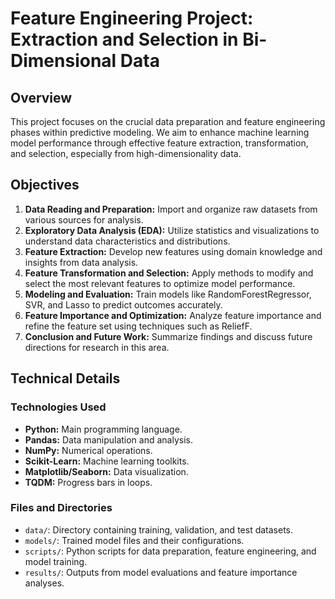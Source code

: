 # Feature Engineering Project: Extraction and Selection in Bi-Dimensional Data

## Overview

This project focuses on the crucial data preparation and feature engineering phases within predictive modeling. We aim to enhance machine learning model performance through effective feature extraction, transformation, and selection, especially from high-dimensionality data.

## Objectives

1. **Data Reading and Preparation:** Import and organize raw datasets from various sources for analysis.
2. **Exploratory Data Analysis (EDA):** Utilize statistics and visualizations to understand data characteristics and distributions.
3. **Feature Extraction:** Develop new features using domain knowledge and insights from data analysis.
4. **Feature Transformation and Selection:** Apply methods to modify and select the most relevant features to optimize model performance.
5. **Modeling and Evaluation:** Train models like RandomForestRegressor, SVR, and Lasso to predict outcomes accurately.
6. **Feature Importance and Optimization:** Analyze feature importance and refine the feature set using techniques such as ReliefF.
7. **Conclusion and Future Work:** Summarize findings and discuss future directions for research in this area.

## Technical Details

### Technologies Used

- **Python:** Main programming language.
- **Pandas:** Data manipulation and analysis.
- **NumPy:** Numerical operations.
- **Scikit-Learn:** Machine learning toolkits.
- **Matplotlib/Seaborn:** Data visualization.
- **TQDM:** Progress bars in loops.

### Files and Directories

- `data/`: Directory containing training, validation, and test datasets.
- `models/`: Trained model files and their configurations.
- `scripts/`: Python scripts for data preparation, feature engineering, and model training.
- `results/`: Outputs from model evaluations and feature importance analyses.
